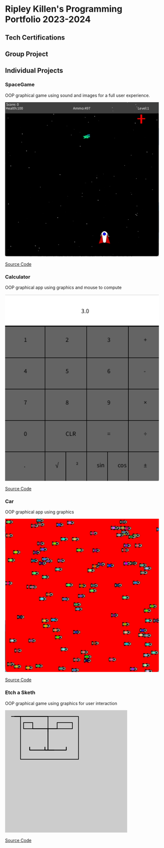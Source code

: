 # Ripley Killen's Programming Portfolio 2023-2024

## Tech Certifications

## Group Project

## Individual Projects

### SpaceGame
OOP graphical game using sound and images for a full user experience.

![Gameplay](https://github.com/Ripley-Killen/Programmingportfolio/blob/main/images/SG2.png?raw=true)

[Source Code](https://github.com/Ripley-Killen/Programmingportfolio/raw/main/src/SpaceGame%207.zip)

### Calculator
OOP graphical app using graphics and mouse to compute 

![UserExperience](https://github.com/Ripley-Killen/Programmingportfolio/blob/main/images/Calc1.png?raw=true)

[Source Code](https://github.com/Ripley-Killen/Programmingportfolio/raw/main/src/Calculator%203.zip)

### Car 
OOP graphical app using graphics  

![UserView](https://github.com/Ripley-Killen/Programmingportfolio/blob/main/images/car1.png?raw=true)

[Source Code](src/Cars.zip)

### Etch a Sketh
OOP graphical game using graphics for user interaction

![UserView](https://github.com/Ripley-Killen/Programmingportfolio/blob/main/images/Etch1.png?raw=true)

[Source Code](https://github.com/Ripley-Killen/Programmingportfolio/raw/main/src/Etch_a_sketch.zip)
